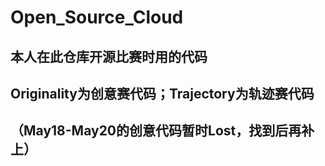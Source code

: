 ﻿# Open_Source_Cloud
## 本人在此仓库开源比赛时用的代码
## Originality为创意赛代码；Trajectory为轨迹赛代码
## （May18-May20的创意代码暂时Lost，找到后再补上）